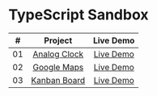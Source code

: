 # TypeScript Sandbox


|  #  |            Project             | Live Demo |
| :-: | :----------------------------: | :-------: |
| 01  |       [Analog Clock](https://github.com/max-geller/javascript-projects)       | [Live Demo](https://dev.maxgeller.com.com/projects/)  |
| 02  |     [Google Maps](https://github.com/max-geller/javascript-projects)    | [Live Demo](https://dev.maxgeller.com.com/projects/)  |
| 03  |    [Kanban Board](https://github.com/max-geller/javascript-projects)     | [Live Demo](https://dev.maxgeller.com.com/projects/)  |
